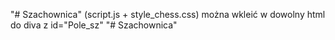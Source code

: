 "# Szachownica"
(script.js + style_chess.css) można wkleić w dowolny html do diva z id="Pole_sz"
"# Szachownica" 
